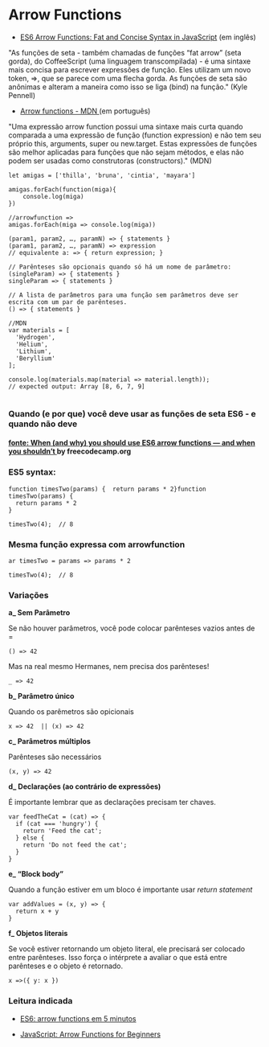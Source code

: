 # Arrow Functions

* [ES6 Arrow Functions: Fat and Concise Syntax in JavaScript](https://www.sitepoint.com/es6-arrow-functions-new-fat-concise-syntax-javascript/) (em inglês)

"As funções de seta - também chamadas de funções “fat arrow” (seta gorda), do CoffeeScript (uma linguagem transcompilada) - é uma sintaxe mais concisa para escrever expressões de função. Eles utilizam um novo token, =>, que se parece com uma flecha gorda. As funções de seta são anônimas e alteram a maneira como isso se liga (bind) na função." (Kyle Pennell)

* [Arrow functions - MDN ](https://developer.mozilla.org/pt-BR/docs/Web/JavaScript/Reference/Functions/Arrow_functions) (em português)

"Uma expressão arrow function possui uma sintaxe mais curta quando comparada a uma expressão de função (function expression) e não tem seu próprio this, arguments, super ou new.target. Estas expressões de funções são melhor aplicadas para funções que não sejam métodos, e elas não podem ser usadas como construtoras (constructors)." (MDN)


```
let amigas = ['thilla', 'bruna', 'cintia', 'mayara']

amigas.forEach(function(miga){
    console.log(miga)
})
```
```
//arrowfunction =>
amigas.forEach(miga => console.log(miga))

(param1, param2, …, paramN) => { statements }
(param1, param2, …, paramN) => expression
// equivalente a: => { return expression; }

// Parênteses são opcionais quando só há um nome de parâmetro:
(singleParam) => { statements }
singleParam => { statements }

// A lista de parâmetros para uma função sem parâmetros deve ser escrita com um par de parênteses.
() => { statements }

```
```
//MDN 
var materials = [
  'Hydrogen',
  'Helium',
  'Lithium',
  'Beryllium'
];

console.log(materials.map(material => material.length));
// expected output: Array [8, 6, 7, 9]


```
### Quando (e por que) você deve usar as funções de seta ES6 - e quando não deve
#### [fonte: When (and why) you should use ES6 arrow functions — and when you shouldn’t ](https://www.freecodecamp.org/news/when-and-why-you-should-use-es6-arrow-functions-and-when-you-shouldnt-3d851d7f0b26/) by freecodecamp.org

### ES5 syntax:

```
function timesTwo(params) {  return params * 2}function timesTwo(params) {
  return params * 2
}

timesTwo(4);  // 8

```

### Mesma função expressa com arrowfunction 
```
ar timesTwo = params => params * 2

timesTwo(4);  // 8

```
### Variações

**a_ Sem Parâmetro**

Se não houver parâmetros, você pode colocar parênteses vazios antes de =

```
() => 42

```
Mas na real mesmo Hermanes, nem precisa dos parênteses!

```
_ => 42

```

**b_ Parâmetro único**

Quando os parêmetros são opicionais

```
x => 42  || (x) => 42
```
**c_ Parâmetros múltiplos**

Parênteses são necessários

```
(x, y) => 42
```

**d_ Declarações (ao contrário de expressões)**

É importante lembrar que as declarações precisam ter chaves. 

```
var feedTheCat = (cat) => {
  if (cat === 'hungry') {
    return 'Feed the cat';
  } else {
    return 'Do not feed the cat';
  }
}
```

**e_ “Block body”**

Quando a função estiver em um bloco é importante usar _return statement_

```
var addValues = (x, y) => {
  return x + y
}
```

**f_ Objetos literais**

Se você estiver retornando um objeto literal, ele precisará ser colocado entre parênteses. Isso força o intérprete a avaliar o que está entre parênteses e o objeto é retornado.

```
x =>({ y: x })
```



### Leitura indicada

* [ES6: arrow functions em 5 minutos](https://raphaelfabeni.com/es6-arrow-functions/) 

* [JavaScript: Arrow Functions for Beginners](https://codeburst.io/javascript-arrow-functions-for-beginners-926947fc0cdc) 



